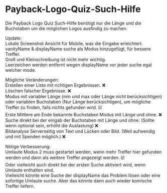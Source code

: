 # Payback-Logo-Quiz-Such-Hilfe
Die Payback Logo Quiz Such-Hilfe benötigt nur die Länge und die Buchstaben um die möglichen Logos ausfindig zu machen.

Update:  
Lokale Screenshot Ansicht für Mobile, was die Eingabe erleichtert.  
vanityName & displayName suche als Modus hinzugefügt, für bessere Treffer.  
Groß und Kleinschreibung ist nicht mehr wichtig.  
Leerzeichen werden entfernt wegen displayName vor jeder suche egal welcher mode.  

Mögliche Veränderungen:  
Erstellen einer Liste mit richtigen Ergebnissen. ❌  
Löschen falscher Ergebnisse. ❌  
Modus mit variabler Länge (min und max oder Länge nicht berücksichtigen) oder variablen Buchstaben (Nur Länge berücksichtigen), um mögliche Treffer zu finden, falls nichts gefunden wird. ☑️  
Erste Mittlere am Ende bekannte Buchstaben Modus mit Länge und ohne. ❌  
Suche direkt bei der eingab der Buchstaben mit Länge und ohne. (Sollte wenn optional sein, erhöht die Auslastung) ❌  
Bildanalyse Serverseitig von Text und Lücken oder Bild. (Weil aufwendig und mit Spenden möglich.) ❌  

Nötige Verbesserung:  
Umlaute Modus 2 muss gestartet werden, wenn mehr Treffer hier gefunden werden und dann als weitere Treffer angezeigt werden. ☑️  
Oder vielleicht auch direkt bei der ersten Suche aktiviert wird, wenn Umlaute enthalten sind.  
Vielleicht könnte eine Suche der displayName das Problem lösen oder eine sofortige Umlaute suche. Aber das könnte dann auch wieder komische Treffer liefern.  
